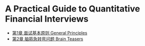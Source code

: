 # A Practical Guide to Quantitative Financial Interviews

- [第1章 面试基本原则 General Principles](ch1.md)
- [第2章 脑筋急转弯问题 Brain Teasers](ch2.md)